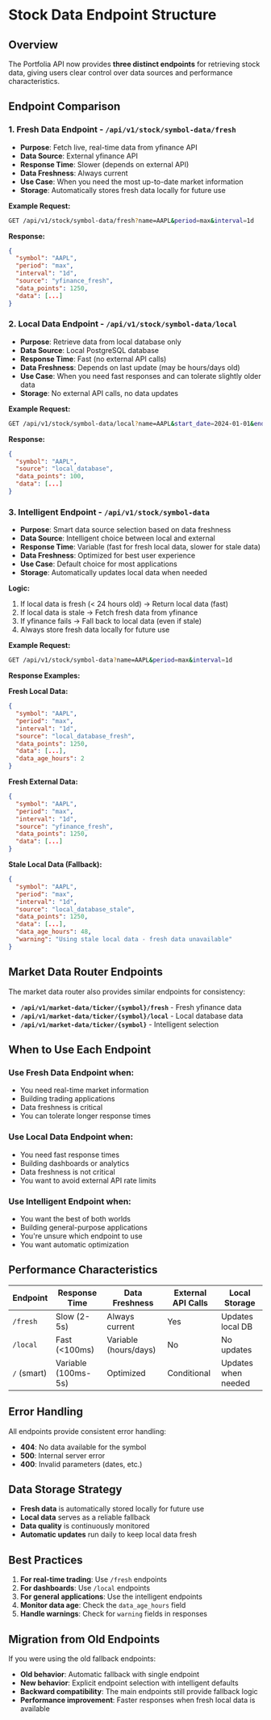 # Stock Data Endpoint Structure

## Overview

The Portfolia API now provides **three distinct endpoints** for retrieving stock data, giving users clear control over data sources and performance characteristics.

## Endpoint Comparison

### 1. **Fresh Data Endpoint** - `/api/v1/stock/symbol-data/fresh`

- **Purpose**: Fetch live, real-time data from yfinance API
- **Data Source**: External yfinance API
- **Response Time**: Slower (depends on external API)
- **Data Freshness**: Always current
- **Use Case**: When you need the most up-to-date market information
- **Storage**: Automatically stores fresh data locally for future use

**Example Request:**

```bash
GET /api/v1/stock/symbol-data/fresh?name=AAPL&period=max&interval=1d
```

**Response:**

```json
{
  "symbol": "AAPL",
  "period": "max",
  "interval": "1d",
  "source": "yfinance_fresh",
  "data_points": 1250,
  "data": [...]
}
```

### 2. **Local Data Endpoint** - `/api/v1/stock/symbol-data/local`

- **Purpose**: Retrieve data from local database only
- **Data Source**: Local PostgreSQL database
- **Response Time**: Fast (no external API calls)
- **Data Freshness**: Depends on last update (may be hours/days old)
- **Use Case**: When you need fast responses and can tolerate slightly older data
- **Storage**: No external API calls, no data updates

**Example Request:**

```bash
GET /api/v1/stock/symbol-data/local?name=AAPL&start_date=2024-01-01&end_date=2024-12-31&limit=100
```

**Response:**

```json
{
  "symbol": "AAPL",
  "source": "local_database",
  "data_points": 100,
  "data": [...]
}
```

### 3. **Intelligent Endpoint** - `/api/v1/stock/symbol-data`

- **Purpose**: Smart data source selection based on data freshness
- **Data Source**: Intelligent choice between local and external
- **Response Time**: Variable (fast for fresh local data, slower for stale data)
- **Data Freshness**: Optimized for best user experience
- **Use Case**: Default choice for most applications
- **Storage**: Automatically updates local data when needed

**Logic:**

1. If local data is fresh (< 24 hours old) → Return local data (fast)
2. If local data is stale → Fetch fresh data from yfinance
3. If yfinance fails → Fall back to local data (even if stale)
4. Always store fresh data locally for future use

**Example Request:**

```bash
GET /api/v1/stock/symbol-data?name=AAPL&period=max&interval=1d
```

**Response Examples:**

**Fresh Local Data:**

```json
{
  "symbol": "AAPL",
  "period": "max",
  "interval": "1d",
  "source": "local_database_fresh",
  "data_points": 1250,
  "data": [...],
  "data_age_hours": 2
}
```

**Fresh External Data:**

```json
{
  "symbol": "AAPL",
  "period": "max",
  "interval": "1d",
  "source": "yfinance_fresh",
  "data_points": 1250,
  "data": [...]
}
```

**Stale Local Data (Fallback):**

```json
{
  "symbol": "AAPL",
  "period": "max",
  "interval": "1d",
  "source": "local_database_stale",
  "data_points": 1250,
  "data": [...],
  "data_age_hours": 48,
  "warning": "Using stale local data - fresh data unavailable"
}
```

## Market Data Router Endpoints

The market data router also provides similar endpoints for consistency:

- **`/api/v1/market-data/ticker/{symbol}/fresh`** - Fresh yfinance data
- **`/api/v1/market-data/ticker/{symbol}/local`** - Local database data
- **`/api/v1/market-data/ticker/{symbol}`** - Intelligent selection

## When to Use Each Endpoint

### Use **Fresh Data Endpoint** when:

- You need real-time market information
- Building trading applications
- Data freshness is critical
- You can tolerate longer response times

### Use **Local Data Endpoint** when:

- You need fast response times
- Building dashboards or analytics
- Data freshness is not critical
- You want to avoid external API rate limits

### Use **Intelligent Endpoint** when:

- You want the best of both worlds
- Building general-purpose applications
- You're unsure which endpoint to use
- You want automatic optimization

## Performance Characteristics

| Endpoint    | Response Time       | Data Freshness        | External API Calls | Local Storage       |
| ----------- | ------------------- | --------------------- | ------------------ | ------------------- |
| `/fresh`    | Slow (2-5s)         | Always current        | Yes                | Updates local DB    |
| `/local`    | Fast (<100ms)       | Variable (hours/days) | No                 | No updates          |
| `/` (smart) | Variable (100ms-5s) | Optimized             | Conditional        | Updates when needed |

## Error Handling

All endpoints provide consistent error handling:

- **404**: No data available for the symbol
- **500**: Internal server error
- **400**: Invalid parameters (dates, etc.)

## Data Storage Strategy

- **Fresh data** is automatically stored locally for future use
- **Local data** serves as a reliable fallback
- **Data quality** is continuously monitored
- **Automatic updates** run daily to keep local data fresh

## Best Practices

1. **For real-time trading**: Use `/fresh` endpoints
2. **For dashboards**: Use `/local` endpoints
3. **For general applications**: Use the intelligent endpoints
4. **Monitor data age**: Check the `data_age_hours` field
5. **Handle warnings**: Check for `warning` fields in responses

## Migration from Old Endpoints

If you were using the old fallback endpoints:

- **Old behavior**: Automatic fallback with single endpoint
- **New behavior**: Explicit endpoint selection with intelligent defaults
- **Backward compatibility**: The main endpoints still provide fallback logic
- **Performance improvement**: Faster responses when fresh local data is available
